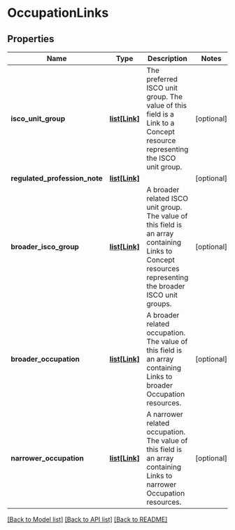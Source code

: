 # OccupationLinks

## Properties
Name | Type | Description | Notes
------------ | ------------- | ------------- | -------------
**isco_unit_group** | [**list[Link]**](Link.md) | The preferred ISCO unit group. The value of this field is a Link to a Concept resource representing the ISCO unit group. | [optional] 
**regulated_profession_note** | [**list[Link]**](Link.md) |  | [optional] 
**broader_isco_group** | [**list[Link]**](Link.md) | A broader related ISCO unit group. The value of this field is an array containing Links to Concept resources representing the broader ISCO unit groups. | [optional] 
**broader_occupation** | [**list[Link]**](Link.md) | A broader related occupation. The value of this field is an array containing Links to broader Occupation resources. | [optional] 
**narrower_occupation** | [**list[Link]**](Link.md) | A narrower related occupation. The value of this field is an array containing Links to narrower Occupation resources. | [optional] 

[[Back to Model list]](../README.md#documentation-for-models) [[Back to API list]](../README.md#documentation-for-api-endpoints) [[Back to README]](../README.md)

